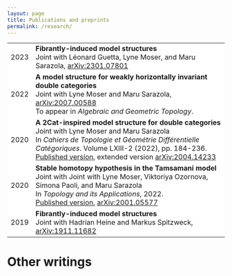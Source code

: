 ```yaml
---
layout: page
title: Publications and preprints
permalink: /research/
---
```


<style>
  .no-border, .no-border td, .no-border th {
    border: none;
      background-color: white;
  }
  table {
   border-collapse: collapse;
}

table tr, table td, table th {
   border: none;
}
</style>
<style>
.right-justify {
  text-align: right;
}
</style>

<table class="no-border">
  <tr>
    <td>2023</td>
    <td><b>Fibrantly-induced model structures</b><br>
    Joint with Léonard Guetta, Lyne Moser, and Maru Sarazola, <a href="https://arxiv.org/abs/2301.07801">arXiv:2301.07801</a>
    </td>
  </tr>
  <tr>
    <td>2022</td>
    <td><b>A model structure for weakly horizontally invariant double categories</b><br>
    Joint with Lyne Moser and Maru Sarazola, <a href="https://arxiv.org/abs/2007.00588">arXiv:2007.00588</a><br>
    To appear in <i>Algebraic and Geometric Topology</i>.</td>
  </tr>
  <tr>
    <td>2020</td>
    <td><b>A 2Cat-inspired model structure for double categories</b><br>
    Joint with Lyne Moser and Maru Sarazola<br>
    In <i>Cahiers de Topologie et Géométrie Différentielle Catégoriques</i>. Volume LXIII-2 (2022), pp. 184-236.
    <a href="http://cahierstgdc.com/wp-content/uploads/2022/04/MoserSarazolaVerdugo-LXIII-2.pdf">Published version</a>, extended version <a href="https://arxiv.org/abs/2004.14233">arXiv:2004.14233</a></td>
  </tr>
  
  <tr>
    <td>2020</td>
    <td><b>Stable homotopy hypothesis in the Tamsamani model</b><br>
    Joint with Joint with Lyne Moser, Viktoriya Ozornova, Simona Paoli, and Maru Sarazola<br>
    In <i>Topology and its Applications</i>, 2022. <br>
    <a href="https://www.sciencedirect.com/science/article/abs/pii/S0166864122001080?via%3Dihub">Published version</a>, <a href="https://arxiv.org/abs/2001.05577">arXiv:2001.05577</a></td>
  </tr>
  
   <tr>
    <td>2019</td>
    <td><b>Fibrantly-induced model structures</b><br>
    Joint with Hadrian Heine and Markus Spitzweck, <a href="https://arxiv.org/abs/1911.11682">arXiv:1911.11682</a>
    </td>
  </tr>

  
  
  
</table>

# Other writings
<!--
### Step 1) Fork Reverie to your User Repository

Fork [this repository](https://github.com/amitmerchant1990/reverie), then rename the repository to `yourgithubusername.github.io`.

Alternatively, you can use [Use this template](https://github.com/amitmerchant1990/reverie/generate) button if you want to create a repository with a clean commit history which will use Reverie as a template.

Your Jekyll blog will often be viewable immediately at <https://yourgithubusername.github.io> (if it's not, you can often force it to build by completing step 2)

### Step 2) Customize and view your site

Enter your site name, description, avatar and many other options by editing the `_config.yml` file. You can easily turn on Google Analytics tracking, Disqus commenting and social icons here.

Making a change to `_config.yml` (or any file in your repository) will force GitHub Pages to rebuild your site with jekyll. Your rebuilt site will be viewable a few seconds later at <https://yourgithubusername.github.io> - if not, give it ten minutes as GitHub suggests and it'll appear soon.

### Step 3) Publish your first blog post

Create a new file called `/_posts/2019-2-13-Hello-World.md` to publish your first blog post. That's all you need to do to publish your first blog post! This [Markdown Cheatsheet](https://github.com/adam-p/markdown-here/wiki/Markdown-Cheatsheet) might come in handy while writing the posts.

> You can add additional posts in the browser on GitHub.com too! Just hit the <kbd>Create new file</kbd> button in `/_posts/` to create new content. Just make sure to include the [front-matter](http://jekyllrb.com/docs/frontmatter/) block at the top of each new blog post and make sure the post's filename is in this format: year-month-day-title.md

## Using Categories in Reverie

You can categorize your content based on `categories` in Reverie. For this, you just need to add `categories` in front matter like below:

For adding single category:

```md
categories: JavaScript
```

For adding multiple categories:

```md
categories: [PHP, Laravel]
```

The contegorized content can be shown over this URL: <https://yourgithubusername.github.io/categories/>

## RSS

The generated [RSS feed](https://en.wikipedia.org/wiki/RSS) of your blog can be found at <https://yourgithubusername.github.io/feed>. You can see the example RSS feed over [here](https://www.amitmerchant.com/reverie/feed).

## Sitemap

The generated sitemap of your blog can be found at <https://yourgithubusername.github.io/sitemap>. You can see the example sitemap feed over [here](https://www.amitmerchant.com/reverie/sitemap).

-->
